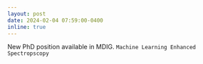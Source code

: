 ```yaml
---
layout: post
date: 2024-02-04 07:59:00-0400
inline: true
---
```


New PhD position available in MDIG. `Machine Learning Enhanced Spectropscopy` 
